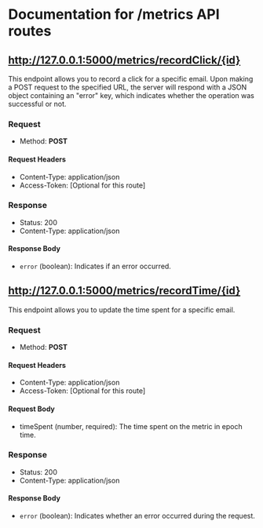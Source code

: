 # Documentation for /metrics API routes

## http://127.0.0.1:5000/metrics/recordClick/{id}
This endpoint allows you to record a click for a specific email. Upon making a POST request to the specified URL, the server will respond with a JSON object containing an "error" key, which indicates whether the operation was successful or not.
### Request
- Method: **POST**
#### Request Headers
- Content-Type: application/json
- Access-Token: [Optional for this route]
### Response
- Status: 200
- Content-Type: application/json
#### Response Body
- `error` (boolean): Indicates if an error occurred.

## http://127.0.0.1:5000/metrics/recordTime/{id}
This endpoint allows you to update the time spent for a specific email.
### Request
- Method: **POST**
#### Request Headers
- Content-Type: application/json
- Access-Token: [Optional for this route]
#### Request Body
- timeSpent (number, required): The time spent on the metric in epoch time.
### Response
- Status: 200
- Content-Type: application/json
#### Response Body
- `error` (boolean): Indicates whether an error occurred during the request.